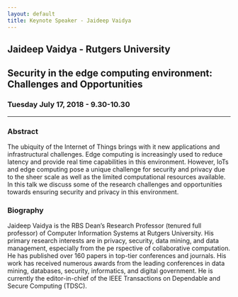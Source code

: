 ```yaml
---
layout: default
title: Keynote Speaker - Jaideep Vaidya
---
```


## Jaideep Vaidya - Rutgers University
## Security in the edge computing environment: Challenges and Opportunities
### Tuesday July 17, 2018 - 9.30-10.30

------------------------------------------------------------------------

### Abstract

The ubiquity of the Internet of Things brings with it new applications 
and infrastructural challenges.
Edge computing is increasingly used to reduce latency and provide 
real time capabilities in this environment. 
However, IoTs and edge computing pose a unique challenge for security
and privacy due to the sheer scale as well as the limited computational
resources available. In this talk we discuss some of the research
challenges and opportunities towards ensuring security and privacy in
this environment.


### Biography

Jaideep Vaidya is the RBS Dean’s Research Professor (tenured full professor) of Computer Information
Systems at Rutgers University. His primary research interests are in privacy, security, data mining, and
data management, especially from the pe rspective of collaborative computation. He has published over
160 papers in top-tier conferences and journals. His work has received numerous awards from the leading
conferences in data mining, databases, security, informatics, and digital government. He is currently
the editor-in-chief of the IEEE Transactions on Dependable and Secure Computing (TDSC).
